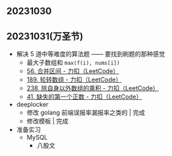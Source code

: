 ## 20231030

## 20231031(万圣节)

- 解决 5 道中等难度的算法题 —— 要找到刷题的那种感觉
	- 最大子数组和 `max(f(i), nums[i])`
	- [56. 合并区间 - 力扣（LeetCode）](https://leetcode.cn/problems/merge-intervals/description/?envType=study-plan-v2&envId=top-100-liked)
	- [189. 轮转数组 - 力扣（LeetCode）](https://leetcode.cn/problems/rotate-array/description/?envType=study-plan-v2&envId=top-100-liked)
	- [238. 除自身以外数组的乘积 - 力扣（LeetCode）](https://leetcode.cn/problems/product-of-array-except-self/description/?envType=study-plan-v2&envId=top-100-liked)
	- [41. 缺失的第一个正数 - 力扣（LeetCode）](https://leetcode.cn/problems/first-missing-positive/description/?envType=study-plan-v2&envId=top-100-liked)
- deeplocker
	- 修改 golang 前端误报率漏报率之类的 | 完成
	- 修改模板 | 完成
- 准备实习
	- MySQL
		- 八股文
